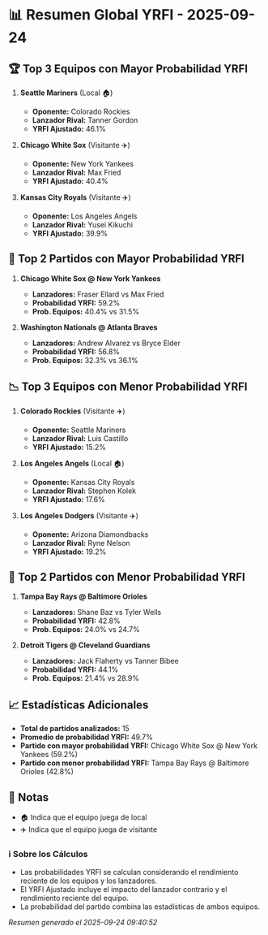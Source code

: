 # 📊 Resumen Global YRFI - 2025-09-24

## 🏆 Top 3 Equipos con Mayor Probabilidad YRFI

1. **Seattle Mariners** (Local 🏠)
   - **Oponente:** Colorado Rockies
   - **Lanzador Rival:** Tanner Gordon
   - **YRFI Ajustado:** 46.1%

2. **Chicago White Sox** (Visitante ✈️)
   - **Oponente:** New York Yankees
   - **Lanzador Rival:** Max Fried
   - **YRFI Ajustado:** 40.4%

3. **Kansas City Royals** (Visitante ✈️)
   - **Oponente:** Los Angeles Angels
   - **Lanzador Rival:** Yusei Kikuchi
   - **YRFI Ajustado:** 39.9%

## 🎯 Top 2 Partidos con Mayor Probabilidad YRFI

1. **Chicago White Sox @ New York Yankees**
   - **Lanzadores:** Fraser Ellard vs Max Fried
   - **Probabilidad YRFI:** 59.2%
   - **Prob. Equipos:** 40.4% vs 31.5%

2. **Washington Nationals @ Atlanta Braves**
   - **Lanzadores:** Andrew Alvarez vs Bryce Elder
   - **Probabilidad YRFI:** 56.8%
   - **Prob. Equipos:** 32.3% vs 36.1%

## 📉 Top 3 Equipos con Menor Probabilidad YRFI

1. **Colorado Rockies** (Visitante ✈️)
   - **Oponente:** Seattle Mariners
   - **Lanzador Rival:** Luis Castillo
   - **YRFI Ajustado:** 15.2%

2. **Los Angeles Angels** (Local 🏠)
   - **Oponente:** Kansas City Royals
   - **Lanzador Rival:** Stephen Kolek
   - **YRFI Ajustado:** 17.6%

3. **Los Angeles Dodgers** (Visitante ✈️)
   - **Oponente:** Arizona Diamondbacks
   - **Lanzador Rival:** Ryne Nelson
   - **YRFI Ajustado:** 19.2%

## 🛑 Top 2 Partidos con Menor Probabilidad YRFI

1. **Tampa Bay Rays @ Baltimore Orioles**
   - **Lanzadores:** Shane Baz vs Tyler Wells
   - **Probabilidad YRFI:** 42.8%
   - **Prob. Equipos:** 24.0% vs 24.7%

2. **Detroit Tigers @ Cleveland Guardians**
   - **Lanzadores:** Jack Flaherty vs Tanner Bibee
   - **Probabilidad YRFI:** 44.1%
   - **Prob. Equipos:** 21.4% vs 28.9%

## 📈 Estadísticas Adicionales

- **Total de partidos analizados:** 15
- **Promedio de probabilidad YRFI:** 49.7%
- **Partido con mayor probabilidad YRFI:** Chicago White Sox @ New York Yankees (59.2%)
- **Partido con menor probabilidad YRFI:** Tampa Bay Rays @ Baltimore Orioles (42.8%)

## 📝 Notas

- 🏠 Indica que el equipo juega de local
- ✈️ Indica que el equipo juega de visitante

### ℹ️ Sobre los Cálculos
- Las probabilidades YRFI se calculan considerando el rendimiento reciente de los equipos y los lanzadores.
- El YRFI Ajustado incluye el impacto del lanzador contrario y el rendimiento reciente del equipo.
- La probabilidad del partido combina las estadísticas de ambos equipos.

*Resumen generado el 2025-09-24 09:40:52*